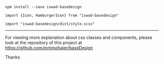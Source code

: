 `npm install --save iswad-basedesign`

`import {Icon, HamburgerIcon} from "iswad-basedesign"`

`import "iswad-basedesign/dist/style.scss"`

<hr>

For viewing more explanation about css classes and components, please look at the repository of this project at https://github.com/mmmohajer/baseDesign

Thanks
